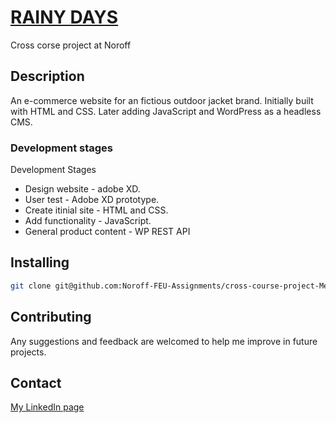 # [RAINY DAYS](https://gifted-hoover-253ce2.netlify.app)
Cross corse project at Noroff

## Description
An e-commerce website for an fictious outdoor jacket brand. 
Initially built with HTML and CSS. Later adding JavaScript and WordPress as a headless CMS.

### Development stages

Development Stages

- Design website - adobe XD.
- User test - Adobe XD prototype.
- Create itinial site - HTML and CSS.
- Add functionality - JavaScript.
- General product content - WP REST API

## Installing

```bash
git clone git@github.com:Noroff-FEU-Assignments/cross-course-project-MegumiKim.git
```

## Contributing
 Any suggestions and feedback are welcomed to help me improve in future projects.

## Contact
[My LinkedIn page](www.linkedin.com/in/kimuramegumi/)

